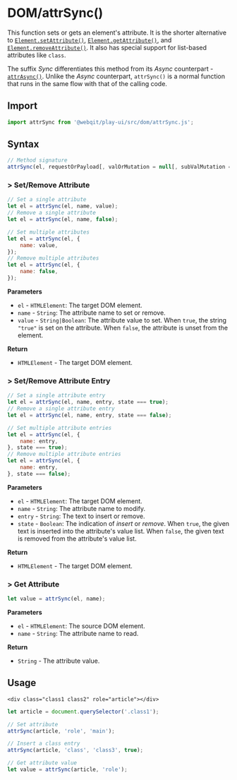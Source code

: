 # DOM/attrSync\(\)

This function sets or gets an element's attribute. It is the shorter alternative to [`Element.setAttribute()`](https://developer.mozilla.org/en-US/docs/Web/API/Element/setAttribute), [`Element.getAttribute()`](https://developer.mozilla.org/en-US/docs/Web/API/Element/getAttribute), and [`Element.removeAttribute()`](https://developer.mozilla.org/en-US/docs/Web/API/Element/removeAttribute). It also has special support for list-based attributes like `class`.

The suffix _Sync_ differentiates this method from its _Async_ counterpart - [`attrAsync()`](../attrasync). Unlike the _Async_ counterpart, `attrSync()` is a normal function that runs in the same flow with that of the calling code.

## Import

```javascript
import attrSync from '@webqit/play-ui/src/dom/attrSync.js';
```

## Syntax

```javascript
// Method signature
attrSync(el, requestOrPayload[, valOrMutation = null[, subValMutation = null]]);
```

### &gt; Set/Remove Attribute

```javascript
// Set a single attribute
let el = attrSync(el, name, value);
// Remove a single attribute
let el = attrSync(el, name, false);

// Set multiple attributes
let el = attrSync(el, {
    name: value,
});
// Remove multiple attributes
let el = attrSync(el, {
    name: false,
});
```

**Parameters**

* `el` - `HTMLElement`: The target DOM element.
* `name` - `String`: The attribute name to set or remove.
* `value` - `String|Boolean`: The attribute value to set. When `true`, the string `"true"` is set on the attribute. When `false`, the attribute is unset from the element.

**Return**

* `HTMLElement` - The target DOM element.

### &gt; Set/Remove Attribute Entry

```javascript
// Set a single attribute entry
let el = attrSync(el, name, entry, state === true);
// Remove a single attribute entry
let el = attrSync(el, name, entry, state === false);

// Set multiple attribute entries
let el = attrSync(el, {
    name: entry,
}, state === true);
// Remove multiple attribute entries
let el = attrSync(el, {
    name: entry,
}, state === false);
```

**Parameters**

* `el` - `HTMLElement`: The target DOM element.
* `name` - `String`: The attribute name to modify.
* `entry` - `String`: The text to insert or remove.
* `state` - `Boolean`: The indication of _insert_ or _remove_. When `true`, the given text is inserted into the attribute's value list. When `false`, the given text is removed from the attribute's value list.

**Return**

* `HTMLElement` - The target DOM element.

### &gt; Get Attribute

```javascript
let value = attrSync(el, name);
```

**Parameters**

* `el` - `HTMLElement`: The source DOM element.
* `name` - `String`: The attribute name to read.

**Return**

* `String` - The attribute value.

## Usage

```markup
<div class="class1 class2" role="article"></div>
```

```javascript
let article = document.querySelector('.class1');

// Set attribute
attrSync(article, 'role', 'main');

// Insert a class entry
attrSync(article, 'class', 'class3', true);

// Get attribute value
let value = attrSync(article, 'role');
```

